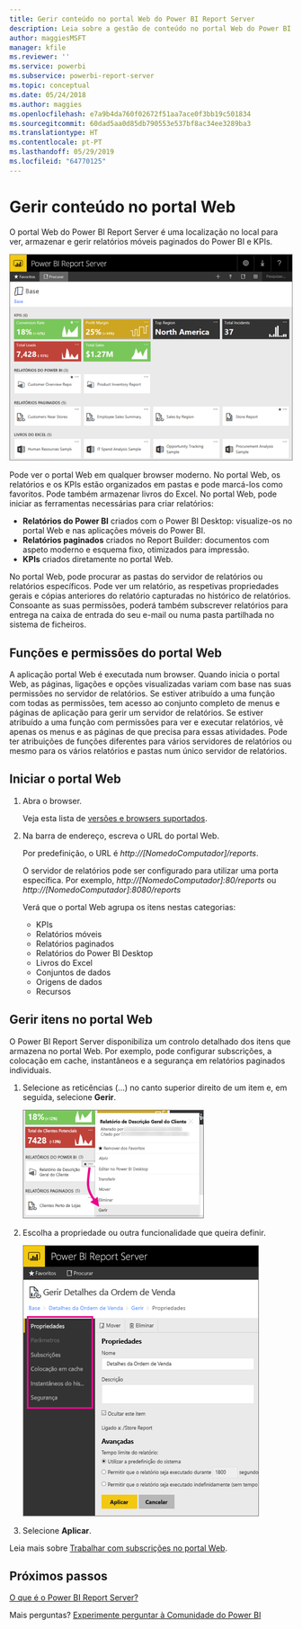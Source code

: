 ```yaml
---
title: Gerir conteúdo no portal Web do Power BI Report Server
description: Leia sobre a gestão de conteúdo no portal Web do Power BI Report Server.
author: maggiesMSFT
manager: kfile
ms.reviewer: ''
ms.service: powerbi
ms.subservice: powerbi-report-server
ms.topic: conceptual
ms.date: 05/24/2018
ms.author: maggies
ms.openlocfilehash: e7a9b4da760f02672f51aa7ace0f3bb19c501834
ms.sourcegitcommit: 60dad5aa0d85db790553e537bf8ac34ee3289ba3
ms.translationtype: HT
ms.contentlocale: pt-PT
ms.lasthandoff: 05/29/2019
ms.locfileid: "64770125"
---
```

# <a name="manage-content-in-the-web-portal"></a>Gerir conteúdo no portal Web 
O portal Web do Power BI Report Server é uma localização no local para ver, armazenar e gerir relatórios móveis paginados do Power BI e KPIs.

![Portal Web do Report Server](media/getting-around/report-server-web-portal.png)

Pode ver o portal Web em qualquer browser moderno. No portal Web, os relatórios e os KPIs estão organizados em pastas e pode marcá-los como favoritos. Pode também armazenar livros do Excel. No portal Web, pode iniciar as ferramentas necessárias para criar relatórios:

* **Relatórios do Power BI** criados com o Power BI Desktop: visualize-os no portal Web e nas aplicações móveis do Power BI.
* **Relatórios paginados** criados no Report Builder: documentos com aspeto moderno e esquema fixo, otimizados para impressão.
* **KPIs** criados diretamente no portal Web.

No portal Web, pode procurar as pastas do servidor de relatórios ou relatórios específicos. Pode ver um relatório, as respetivas propriedades gerais e cópias anteriores do relatório capturadas no histórico de relatórios. Consoante as suas permissões, poderá também subscrever relatórios para entrega na caixa de entrada do seu e-mail ou numa pasta partilhada no sistema de ficheiros.

## <a name="web-portal-roles-and-permissions"></a>Funções e permissões do portal Web
A aplicação portal Web é executada num browser. Quando inicia o portal Web, as páginas, ligações e opções visualizadas variam com base nas suas permissões no servidor de relatórios. Se estiver atribuído a uma função com todas as permissões, tem acesso ao conjunto completo de menus e páginas de aplicação para gerir um servidor de relatórios. Se estiver atribuído a uma função com permissões para ver e executar relatórios, vê apenas os menus e as páginas de que precisa para essas atividades. Pode ter atribuições de funções diferentes para vários servidores de relatórios ou mesmo para os vários relatórios e pastas num único servidor de relatórios.

## <a name="start-the-web-portal"></a>Iniciar o portal Web
1. Abra o browser.
   
    Veja esta lista de [versões e browsers suportados](browser-support.md).
2. Na barra de endereço, escreva o URL do portal Web.
   
    Por predefinição, o URL é <em>http://[NomedoComputador]/reports</em>.
   
    O servidor de relatórios pode ser configurado para utilizar uma porta específica. Por exemplo, <em>http://[NomedoComputador]:80/reports</em> ou <em>http://[NomedoComputador]:8080/reports</em>
   
    Verá que o portal Web agrupa os itens nestas categorias:
   
   * KPIs
   * Relatórios móveis
   * Relatórios paginados
   * Relatórios do Power BI Desktop
   * Livros do Excel
   * Conjuntos de dados
   * Origens de dados
   * Recursos

## <a name="manage-items-in-the-web-portal"></a>Gerir itens no portal Web
O Power BI Report Server disponibiliza um controlo detalhado dos itens que armazena no portal Web. Por exemplo, pode configurar subscrições, a colocação em cache, instantâneos e a segurança em relatórios paginados individuais.

1. Selecione as reticências (...) no canto superior direito de um item e, em seguida, selecione **Gerir**.
   
    ![Selecionar a opção Gerir](media/getting-around/report-server-web-portal-manage-ellipsis.png)
2. Escolha a propriedade ou outra funcionalidade que queira definir.
   
    ![Selecionar uma propriedade](media/getting-around/report-server-web-portal-manage-properties.png)
3. Selecione **Aplicar**.

Leia mais sobre [Trabalhar com subscrições no portal Web](https://docs.microsoft.com/sql/reporting-services/working-with-subscriptions-web-portal).

## <a name="next-steps"></a>Próximos passos
[O que é o Power BI Report Server?](get-started.md)

Mais perguntas? [Experimente perguntar à Comunidade do Power BI](https://community.powerbi.com/)

